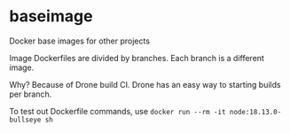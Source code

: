 # baseimage
Docker base images for other projects

Image Dockerfiles are divided by branches. Each branch is a different image.

Why?
Because of Drone build CI. Drone has an easy way to starting builds per branch.

To test out Dockerfile commands, use
`docker run --rm -it node:18.13.0-bullseye sh`
